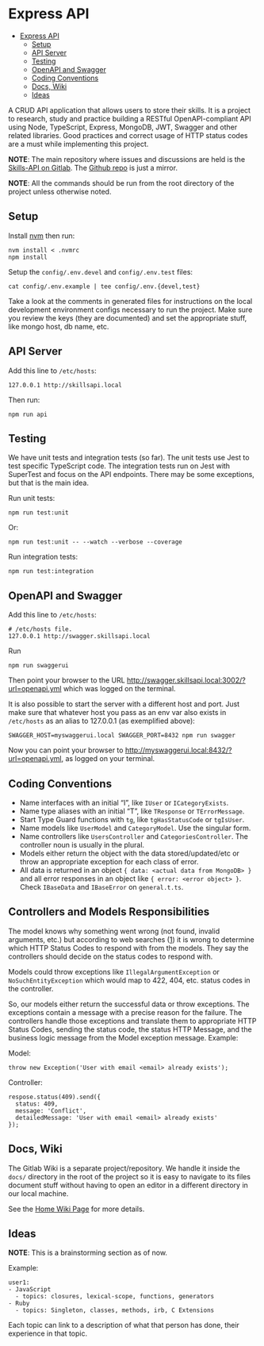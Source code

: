 # Express API

- [Express API](#express-api)
  - [Setup](#setup)
  - [API Server](#api-server)
  - [Testing](#testing)
  - [OpenAPI and Swagger](#openapi-and-swagger)
  - [Coding Conventions](#coding-conventions)
  - [Docs, Wiki](#docs-wiki)
  - [Ideas](#ideas)

A CRUD API application that allows users to store their skills. It is a project to research, study and practice building a RESTful OpenAPI-compliant API using Node, TypeScript, Express, MongoDB, JWT, Swagger and other related libraries. Good practices and correct usage of HTTP status codes are a must while implementing this project.

**NOTE**: The main repository where issues and discussions are held is the [Skills-API on Gitlab](https://gitlab.com/fernandobasso/skills-api). The [Github repo](https://github.com/FernandoBasso/skills-api) is just a mirror.

**NOTE**: All the commands should be run from the root directory of the project unless otherwise noted.


## Setup

Install [nvm](https://github.com/nvm-sh/nvm) then run:

```
nvm install < .nvmrc
npm install
```

Setup the `config/.env.devel` and `config/.env.test` files:

```
cat config/.env.example | tee config/.env.{devel,test}
```

Take a look at the comments in generated files  for instructions on the local development environment configs necessary to run the project. Make sure you review the keys (they are documented) and set the appropriate stuff, like mongo host, db name, etc.


## API Server

Add this line to `/etc/hosts`:

```
127.0.0.1 http://skillsapi.local
```

Then run:

```shell-session
npm run api
```

## Testing

We have unit tests and integration tests (so far). The unit tests use Jest to test specific TypeScript code. The integration tests run on Jest with SuperTest and focus on the API endpoints. There may be some exceptions, but that is the main idea.

Run unit tests:

```
npm run test:unit
```

Or:

```
npm run test:unit -- --watch --verbose --coverage
```

Run integration tests:

```
npm run test:integration
```

## OpenAPI and Swagger

Add this line to `/etc/hosts`:

```
# /etc/hosts file.
127.0.0.1 http://swagger.skillsapi.local
```

Run

```shell-session
npm run swaggerui
```

Then point your browser to the URL http://swagger.skillsapi.local:3002/?url=openapi.yml which was logged on the terminal.

It is also possible to start the server with a different host and port. Just make sure that whatever host you pass as an env var also exists in `/etc/hosts` as an alias to 127.0.0.1 (as exemplified above):

```shell-session
SWAGGER_HOST=myswaggerui.local SWAGGER_PORT=8432 npm run swagger
```

Now you can point your browser to http://myswaggerui.local:8432/?url=openapi.yml, as logged on your terminal.


## Coding Conventions

- Name interfaces with an initial “I”, like `IUser` or `ICategoryExists`.
- Name type aliases with an initial “T”, like `TResponse` or `TErrorMessage`.
- Start Type Guard functions with `tg`, like `tgHasStatusCode` or `tgIsUser`.
- Name models like `UserModel` and `CategoryModel`. Use the singular form.
- Name controllers like `UsersController` and `CategoriesController`. The controller noun is usually in the plural.
- Models either return the object with the data stored/updated/etc or throw an appropriate exception for each class of error.
- All data is returned in an object `{ data: <actual data from MongoDB> }` and all error responses in an object like `{ error: <error object> }`. Check `IBaseData` and `IBaseError` on `general.t.ts`.



## Controllers and Models Responsibilities

The model knows why something went wrong (not found, invalid arguments, etc.) but according to web searches ([1](https://softwareengineering.stackexchange.com/questions/312674/is-model-a-better-place-to-set-http-status-code)) it is wrong to determine which HTTP Status Codes to respond with from the models. They say the controllers should decide on the status codes to respond with.

Models could throw exceptions like `IllegalArgumentException` or `NoSuchEntityException` which would map to 422, 404, etc. status codes in the controller.

So, our models either return the successful data or throw exceptions. The exceptions contain a message with a precise reason for the failure. The controllers handle those exceptions and translate them to appropriate HTTP Status Codes, sending the status code, the status HTTP Message, and the business logic message  from the Model exception message. Example:

Model:
```
throw new Exception('User with email <email> already exists');
```

Controller:
```res.send(409).send({
respose.status(409).send({
  status: 409,
  message: 'Conflict',
  detailedMessage: 'User with email <email> already exists'
});
```



## Docs, Wiki

The Gitlab Wiki is a separate project/repository. We handle it inside the `docs/` directory in the root of the project so it is easy to navigate to its files document stuff without having to open an editor in a different directory in our local machine.

See the [Home Wiki Page](https://gitlab.com/fernandobasso/skills-api/-/wikis/Home) for more details.

## Ideas

**NOTE**: This is a brainstorming section as of now.

Example:

```
user1:
- JavaScript
  - topics: closures, lexical-scope, functions, generators
- Ruby
  - topics: Singleton, classes, methods, irb, C Extensions

```

Each topic can link to a description of what that person has done, their experience in that topic.

